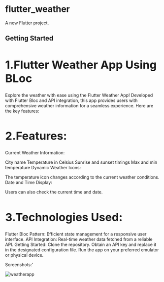 # flutter_weather

A new Flutter project.

## Getting Started

<h1 style="font-size: 36px;">1.Flutter Weather App Using BLoc</h1>
Explore the weather with ease using the Flutter Weather App! Developed with Flutter Bloc and API integration, this app provides users with comprehensive weather information for a seamless experience. Here are the key features:

<h1 style="font-size: 36px;">2.Features:</h1>
Current Weather Information:

City name
Temperature in Celsius
Sunrise and sunset timings
Max and min temperature
Dynamic Weather Icons:

The temperature icon changes according to the current weather conditions.
Date and Time Display:

Users can also check the current time and date.
<h1 style="font-size: 36px;">3.Technologies Used:</h1>
Flutter Bloc Pattern: Efficient state management for a responsive user interface.
API Integration: Real-time weather data fetched from a reliable API.
Getting Started:
Clone the repository.
Obtain an API key and replace it in the designated configuration file.
Run the app on your preferred emulator or physical device.

Screenshots:'

![weatherapp](https://github.com/ambedgar777/quiz_flutter/assets/49684285/24bfa4b9-5964-40da-a6da-968787f8f816)


